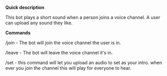 **Quick description**

This bot plays a short sound when a person joins a voice channel. A user can upload any sound they like.

**Commands**

/join - The bot will join the voice channel the user is in.

/leave - The bot will leave the voice channel it's in.

/set - this command will let you upload an audio to set as your intro. when ever you join the channel this will play for everyone to hear.
